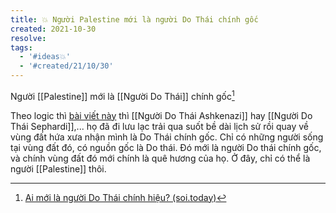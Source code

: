 ```yaml
---
title: 💥 Người Palestine mới là người Do Thái chính gốc
created: 2021-10-30
resolve: 
tags:
  - '#ideas💥'
  - '#created/21/10/30'
---
```


Người [[Palestine]] mới là [[Người Do Thái]] chính gốc[^1]

Theo logic thì [bài viết này](http://soi.today/?p=130570) thì [[Người Do Thái Ashkenazi]] hay [[Người Do Thái Sephardi]],... họ đã đi lưu lạc trải qua suốt bề dài lịch sử rồi quay về vùng đất hứa xưa nhận mình là Do Thái chính gốc. Chỉ có những người sống tại vùng đất đó, có nguồn gốc là Do thái. Đó mới là người Do thái chính gốc, và chính vùng đất đó mới chính là quê hương của họ. Ở đây, chỉ có thể là người [[Palestine]] thôi.

[^1]:[Ai mới là người Do Thái chính hiệu? (soi.today)](http://soi.today/?p=130570)